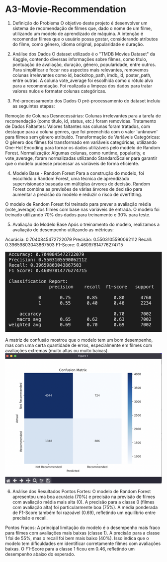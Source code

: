 # A3-Movie-Recommendation

1. Definição do Problema
O objetivo deste projeto é desenvolver um sistema de recomendação de filmes que, dado o nome de um filme, utilizando um modelo de aprendizado de máquina. A intenção é recomendar filmes que o usuário possa gostar, considerando atributos do filme, como gênero, idioma original, popularidade e duração.

2. Análise dos Dados
O dataset utilizado é o "TMDB Movies Dataset" da Kaggle, contendo diversas informações sobre filmes, como título, pontuação de avaliação, duração, gênero, popularidade, entre outros. Para simplificar e focar nos aspectos mais relevantes, removemos colunas irrelevantes como id, backdrop_path, imdb_id, poster_path, entre outras. A coluna vote_average foi escolhida como o rótulo alvo para a recomendação. Foi realizada a limpeza dos dados para tratar valores nulos e formatar colunas categóricas.

3. Pré-processamento dos Dados
O pré-processamento do dataset incluiu as seguintes etapas:

Remoção de Colunas Desnecessárias: Colunas irrelevantes para a tarefa de recomendação (como título, id, status, etc.) foram removidas.
Tratamento de Dados Faltantes: Valores faltantes nas colunas foram tratados, com destaque para a coluna genres, que foi preenchida com o valor 'unknown' para filmes sem gênero atribuído.
Transformação de Variáveis Categóricas: O gênero dos filmes foi transformado em variáveis categóricas, utilizando One-Hot Encoding para tornar os dados utilizáveis pelo modelo de Random Forest.
Normalização: Algumas colunas, como runtime, popularity, e vote_average, foram normalizadas utilizando StandardScaler para garantir que o modelo pudesse processar as variáveis de forma eficiente.

4. Modelo Base - Random Forest
Para a construção do modelo, foi escolhido o Random Forest, uma técnica de aprendizado supervisionado baseada em múltiplas árvores de decisão. Random Forest combina as previsões de várias árvores de decisão para aumentar a precisão do modelo e reduzir o risco de overfitting.

O modelo de Random Forest foi treinado para prever a avaliação média (vote_average) dos filmes com base nas variáveis de entrada. O modelo foi treinado utilizando 70% dos dados para treinamento e 30% para teste.

5. Avaliação do Modelo Base
Após o treinamento do modelo, realizamos a avaliação de desempenho utilizando as métricas:

Acurácia: 0.7040845472722079
Precisão: 0.5503105590062112
Recall: 0.39659803043867503
F1-Score: 0.46097814776274715

![Imagem Resultado](resultados.png)


A matriz de confusão mostrou que o modelo tem um bom desempenho, mas com uma certa quantidade de erros, especialmente em filmes com avaliações extremas (muito altas ou muito baixas).
![Imagem Matriz](matriz.png)


6. Análise dos Resultados
Pontos Fortes: O modelo de Random Forest apresentou uma boa acurácia (70%) e precisão na previsão de filmes com avaliação média mais alta (0). A precisão para a classe 0 (filmes com avaliação alta) foi particularmente boa (75%). A média ponderada de F1-Score também foi razoável (0.69), refletindo um equilíbrio entre precisão e recall.

Pontos Fracos: A principal limitação do modelo é o desempenho mais fraco para filmes com avaliações mais baixas (classe 1). A precisão para a classe 1 foi de 55%, mas o recall foi bem mais baixo (40%). Isso indica que o modelo tem dificuldades em identificar corretamente filmes com avaliações baixas. O F1-Score para a classe 1 ficou em 0.46, refletindo um desempenho abaixo do esperado.